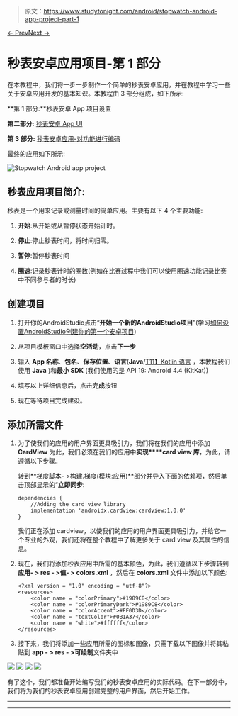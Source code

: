 > 原文：<https://www.studytonight.com/android/stopwatch-android-app-project-part-1>

[← Prev](/android/second-android-application-3 "Science Quiz App - Finale")[Next →](/android/stopwatch-android-app-project-part-2 "StopWatch Android App - Part 2")

# 秒表安卓应用项目-第 1 部分

在本教程中，我们将一步一步制作一个简单的秒表安卓应用，并在教程中学习一些关于安卓应用开发的基本知识。本教程由 3 部分组成，如下所示:

**第 1 部分:**秒表安卓 App 项目设置

**第二部分:** [秒表安卓 App UI](https://www.studytonight.com/android/stopwatch-android-app-project-part-2)

**第 3 部分:** [秒表安卓应用-对功能进行编码](https://www.studytonight.com/android/stopwatch-android-app-project-part-3)

最终的应用如下所示:

![Stopwatch Android app project](img/b99ddecf72328f65cef238c46bdc282d.png)

## 秒表应用项目简介:

秒表是一个用来记录或测量时间的简单应用。主要有以下 4 个主要功能:

1.  **开始**:从开始或从暂停状态开始计时。

2.  **停止**:停止秒表时间，将时间归零。

3.  **暂停**:暂停秒表时间

4.  **圈速**:记录秒表计时的圈数(例如在比赛过程中我们可以使用圈速功能记录比赛中不同参与者的时长)

## 创建项目

1.  打开你的AndroidStudio点击“**开始一个新的AndroidStudio项目**”(学习[如何设置AndroidStudio](https://www.studytonight.com/android/setup-android-dev-env)[创建你的第一个安卓项目](https://www.studytonight.com/android/first-android-application))

2.  从项目模板窗口中选择**空活动**，点击**下一步**

3.  输入 **App 名称**、**包名**、**保存位置**、**语言**(**Java**/[T11】Kotlin 语言](https://www.studytonight.com/kotlin) ，本教程我们使用 **Java** )和**最小 SDK** (我们使用的是 API 19: Android 4.4 (KitKat))

4.  填写以上详细信息后，点击**完成**按钮

5.  现在等待项目完成建设。

## 添加所需文件

1.  为了使我们的应用的用户界面更具吸引力，我们将在我们的应用中添加 **CardView** 为此，我们必须在我们的应用中**实现****card view 库**，为此，请遵循以下步骤。

    转到**梯度脚本- >构建.梯度(模块:应用)**部分并导入下面的依赖项，然后单击顶部显示的“**立即同步**:

    ```
    dependencies {
        //Adding the card view library
        implementation 'androidx.cardview:cardview:1.0.0'
    }
    ```

    我们正在添加 cardview，以使我们的应用的用户界面更具吸引力，并给它一个专业的外观，我们还将在整个教程中了解更多关于 card view 及其属性的信息。

2.  现在，我们将添加秒表应用中所需的基本颜色，为此，我们遵循以下步骤转到**应用- > res - >值- > colors.xml** ，然后在 **colors.xml** 文件中添加以下颜色:

    ```
    <?xml version = "1.0" encoding = "utf-8"?>
    <resources>
        <color name = "colorPrimary">#1989C8</color>
        <color name = "colorPrimaryDark">#1989C8</color>
        <color name = "colorAccent">#FF0D3D</color>
        <color name = "textColor">#0B1A37</color>
        <color name = "white">#ffffff</color>
    </resources>
    ```

3.  接下来，我们将添加一些应用所需的图标和图像，只需下载以下图像并将其粘贴到 **app - > res - >可绘制**文件夹中

![](img/2c69bb2b6ac3e71acea928dc80f5b572.png) ![](img/ab48a27937999573ea0a1c9d3e4e4001.png) ![](img/4a70366cdf623ae185918ee0a7a975f2.png) ![](img/ed440f753cef0ebf0fab07ae301119e2.png)

有了这个，我们都准备开始编写我们的秒表安卓应用的实际代码。在下一部分中，我们将为我们的秒表安卓应用创建完整的用户界面，然后开始工作。

* * *

* * *